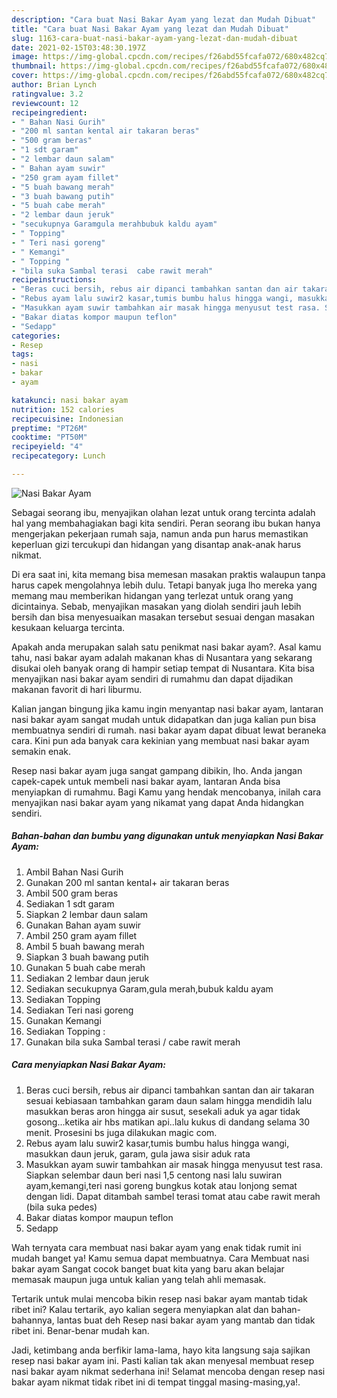 ```yaml
---
description: "Cara buat Nasi Bakar Ayam yang lezat dan Mudah Dibuat"
title: "Cara buat Nasi Bakar Ayam yang lezat dan Mudah Dibuat"
slug: 1163-cara-buat-nasi-bakar-ayam-yang-lezat-dan-mudah-dibuat
date: 2021-02-15T03:48:30.197Z
image: https://img-global.cpcdn.com/recipes/f26abd55fcafa072/680x482cq70/nasi-bakar-ayam-foto-resep-utama.jpg
thumbnail: https://img-global.cpcdn.com/recipes/f26abd55fcafa072/680x482cq70/nasi-bakar-ayam-foto-resep-utama.jpg
cover: https://img-global.cpcdn.com/recipes/f26abd55fcafa072/680x482cq70/nasi-bakar-ayam-foto-resep-utama.jpg
author: Brian Lynch
ratingvalue: 3.2
reviewcount: 12
recipeingredient:
- " Bahan Nasi Gurih"
- "200 ml santan kental air takaran beras"
- "500 gram beras"
- "1 sdt garam"
- "2 lembar daun salam"
- " Bahan ayam suwir"
- "250 gram ayam fillet"
- "5 buah bawang merah"
- "3 buah bawang putih"
- "5 buah cabe merah"
- "2 lembar daun jeruk"
- "secukupnya Garamgula merahbubuk kaldu ayam"
- " Topping"
- " Teri nasi goreng"
- " Kemangi"
- " Topping "
- "bila suka Sambal terasi  cabe rawit merah"
recipeinstructions:
- "Beras cuci bersih, rebus air dipanci tambahkan santan dan air takaran sesuai kebiasaan tambahkan garam daun salam hingga mendidih lalu masukkan beras aron hingga air susut, sesekali aduk ya agar tidak gosong...ketika air hbs matikan api..lalu kukus di dandang selama 30 menit. Prosesini bs juga dilakukan magic com."
- "Rebus ayam lalu suwir2 kasar,tumis bumbu halus hingga wangi, masukkan daun jeruk, garam, gula jawa sisir aduk rata"
- "Masukkan ayam suwir tambahkan air masak hingga menyusut test rasa. Siapkan selembar daun beri nasi 1,5 centong nasi lalu suwiran ayam,kemangi,teri nasi goreng bungkus kotak atau lonjong semat dengan lidi. Dapat ditambah sambel terasi tomat atau cabe rawit merah (bila suka pedes)"
- "Bakar diatas kompor maupun teflon"
- "Sedapp"
categories:
- Resep
tags:
- nasi
- bakar
- ayam

katakunci: nasi bakar ayam 
nutrition: 152 calories
recipecuisine: Indonesian
preptime: "PT26M"
cooktime: "PT50M"
recipeyield: "4"
recipecategory: Lunch

---
```



![Nasi Bakar Ayam](https://img-global.cpcdn.com/recipes/f26abd55fcafa072/680x482cq70/nasi-bakar-ayam-foto-resep-utama.jpg)

Sebagai seorang ibu, menyajikan olahan lezat untuk orang tercinta adalah hal yang membahagiakan bagi kita sendiri. Peran seorang ibu bukan hanya mengerjakan pekerjaan rumah saja, namun anda pun harus memastikan keperluan gizi tercukupi dan hidangan yang disantap anak-anak harus nikmat.

Di era  saat ini, kita memang bisa memesan masakan praktis walaupun tanpa harus capek mengolahnya lebih dulu. Tetapi banyak juga lho mereka yang memang mau memberikan hidangan yang terlezat untuk orang yang dicintainya. Sebab, menyajikan masakan yang diolah sendiri jauh lebih bersih dan bisa menyesuaikan masakan tersebut sesuai dengan masakan kesukaan keluarga tercinta. 



Apakah anda merupakan salah satu penikmat nasi bakar ayam?. Asal kamu tahu, nasi bakar ayam adalah makanan khas di Nusantara yang sekarang disukai oleh banyak orang di hampir setiap tempat di Nusantara. Kita bisa menyajikan nasi bakar ayam sendiri di rumahmu dan dapat dijadikan makanan favorit di hari liburmu.

Kalian jangan bingung jika kamu ingin menyantap nasi bakar ayam, lantaran nasi bakar ayam sangat mudah untuk didapatkan dan juga kalian pun bisa membuatnya sendiri di rumah. nasi bakar ayam dapat dibuat lewat beraneka cara. Kini pun ada banyak cara kekinian yang membuat nasi bakar ayam semakin enak.

Resep nasi bakar ayam juga sangat gampang dibikin, lho. Anda jangan capek-capek untuk membeli nasi bakar ayam, lantaran Anda bisa menyiapkan di rumahmu. Bagi Kamu yang hendak mencobanya, inilah cara menyajikan nasi bakar ayam yang nikamat yang dapat Anda hidangkan sendiri.

<!--inarticleads1-->

##### Bahan-bahan dan bumbu yang digunakan untuk menyiapkan Nasi Bakar Ayam:

1. Ambil  Bahan Nasi Gurih
1. Gunakan 200 ml santan kental+ air takaran beras
1. Ambil 500 gram beras
1. Sediakan 1 sdt garam
1. Siapkan 2 lembar daun salam
1. Gunakan  Bahan ayam suwir
1. Ambil 250 gram ayam fillet
1. Ambil 5 buah bawang merah
1. Siapkan 3 buah bawang putih
1. Gunakan 5 buah cabe merah
1. Sediakan 2 lembar daun jeruk
1. Sediakan secukupnya Garam,gula merah,bubuk kaldu ayam
1. Sediakan  Topping
1. Sediakan  Teri nasi goreng
1. Gunakan  Kemangi
1. Sediakan  Topping :
1. Gunakan bila suka Sambal terasi / cabe rawit merah




<!--inarticleads2-->

##### Cara menyiapkan Nasi Bakar Ayam:

1. Beras cuci bersih, rebus air dipanci tambahkan santan dan air takaran sesuai kebiasaan tambahkan garam daun salam hingga mendidih lalu masukkan beras aron hingga air susut, sesekali aduk ya agar tidak gosong...ketika air hbs matikan api..lalu kukus di dandang selama 30 menit. Prosesini bs juga dilakukan magic com.
1. Rebus ayam lalu suwir2 kasar,tumis bumbu halus hingga wangi, masukkan daun jeruk, garam, gula jawa sisir aduk rata
1. Masukkan ayam suwir tambahkan air masak hingga menyusut test rasa. Siapkan selembar daun beri nasi 1,5 centong nasi lalu suwiran ayam,kemangi,teri nasi goreng bungkus kotak atau lonjong semat dengan lidi. Dapat ditambah sambel terasi tomat atau cabe rawit merah (bila suka pedes)
1. Bakar diatas kompor maupun teflon
1. Sedapp




Wah ternyata cara membuat nasi bakar ayam yang enak tidak rumit ini mudah banget ya! Kamu semua dapat membuatnya. Cara Membuat nasi bakar ayam Sangat cocok banget buat kita yang baru akan belajar memasak maupun juga untuk kalian yang telah ahli memasak.

Tertarik untuk mulai mencoba bikin resep nasi bakar ayam mantab tidak ribet ini? Kalau tertarik, ayo kalian segera menyiapkan alat dan bahan-bahannya, lantas buat deh Resep nasi bakar ayam yang mantab dan tidak ribet ini. Benar-benar mudah kan. 

Jadi, ketimbang anda berfikir lama-lama, hayo kita langsung saja sajikan resep nasi bakar ayam ini. Pasti kalian tak akan menyesal membuat resep nasi bakar ayam nikmat sederhana ini! Selamat mencoba dengan resep nasi bakar ayam nikmat tidak ribet ini di tempat tinggal masing-masing,ya!.

